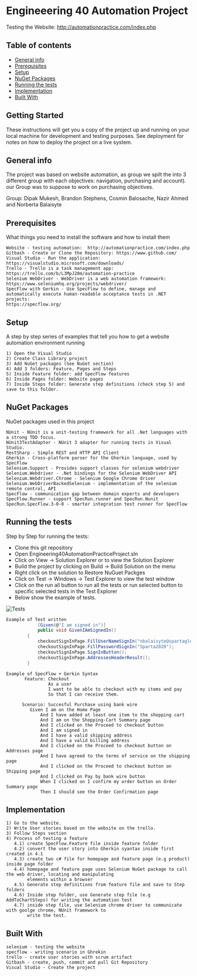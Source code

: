 # Engineeering 40 Automation Project
Testing the Website: http://automationpractice.com/index.php

## Table of contents
* [General info](#general-info)
* [Prerequisites](#Prerequisites)
* [Setup](#setup)
* [NuGet Packages](#Nuget-Packages)
* [Running the tests](#Running-the-tests)
* [Implementation](#Implementation)
* [Built With](#Built-With)

## Getting Started
These instructions will get you a copy of the project up and running on your local machine for development and testing purposes. See deployment for notes on how to deploy the project on a live system.

## General info
The project was based on website automation, as group we spilt the into 3 different group with each objectives: navigation, purchasing and account). our Group was to suppose to work on purchasing objectives. 

Group: Dipak Mukesh, Brandon Stephens, Cosmin Balosache, Nazir Ahmed and Norberta Balaisyte

## Prerequisites
What things you need to install the software and how to install them
```
Website - testing automation:  http://automationpractice.com/index.php
Gitbash - Create or Clone the Repository: https://www.github.com/
Visual Studio - Run the application: https://visualstudio.microsoft.com/downloads/ 
Trello - Trello is a task management app: https://trello.com/b/L3MpJ20m/automation-practice
Selenium WebDriver - WebDriver is a web automation framework: https://www.seleniumhq.org/projects/webdriver/
SpecFlow with Gerkin - Use SpecFlow to define, manage and automatically execute human-readable acceptance tests in .NET projects: 
https://specflow.org/
```

## Setup
A step by step series of examples that tell you how to get a website automation environment running
```
1) Open the Visual Studio
2) Create Class Library project
3) Add NuGet packages (See NuGet section)
4) Add 3 folders: Feature, Pages and Steps
5) Inside Feature folder: add SpecFlow features
6) Inside Pages folder: Website pages 
7) Inside Steps folder: Generate step definitions (check step 5) and save to this folder.
```

## NuGet Packages
NuGet packages used in this project
```
NUnit - NUnit is a unit-testing framework for all .Net languages with a strong TDD focus.
NUnit3TestAdapter - NUnit 3 adapter for running tests in Visual Studio.
RestSharp - Simple REST and HTTP API Client
Gherkin - Cross-platform parser for the Gherkin language, used by SpecFlow
Selenium.Support - Provides support classes for selenium webdriver 
Selenium.Webdriver - .Net bindings for the Selenium WebDriver API
Selenium.Webdriver.Chrome - Selenium Google Chrome driver 
Selenium.WebDriverBackedSelenium - implementation of the selenium remote control, API
SpecFlow - communication gap between domain experts and developers
SpecFlow.Runner - support SpecRun.runner and SpecRun.Nunit
SpecRun.SpecFlow.3-0-0 - smarter integration test runner for SpecFlow
```

## Running the tests
Step by Step for running the tests:
* Clone this git repository
* Open Engineering40AutomationPracticeProject.sln
* Click on View -> Solution Explorer or to view the Solution Explorer
* Build the project by clicking on Build -> Build Solution on the menu
* Right click on the solution to Restore NuGuet Packges
* Click on Test -> Windows -> Test Explorer to view the test window
* Click on the run all button to run all the tests or run selected button to specific selected tests in the Test Explorer
* Below show the example of tests. 

![Tests](https://i.imgur.com/FqXnqxH.png "Example of test result")

```C#
Example of Test written
            [Given(@"I am signed in")]
            public void GivenIAmSignedIn()
        {
            checkoutSignInPage.FillUserNameSignIn("nbalaisyte@spartaglobal.com");
            checkoutSignInPage.FillPasswordSignIn("Sparta2020");
            checkoutSignInPage.SignInButton();
            checkoutSignInPage.AddressesHeaderResult();
        }
```

```SpecFlow
Example of SpecFlow + Gerkin Syntax
       Feature: Checkout
	            As a user
	            I want to be able to checkout with my items and pay
	            So that I can receive them.

      Scenario: Succesful Purchase using bank wire
	     Given I am on the Home Page
             And I have added at least one item to the shopping cart
             And I am on the Shopping-Cart Summary page
             And I clicked on the Proceed to checkout button
             And I am signed in
             And I have a valid shipping address
             And I have a valid billing address
             And I clicked on the Proceed to checkout button on Addresses page
             And I have agreed to the terms of service on the shipping page
             And I clicked on the Proceed to checkout button on Shipping page
             And I clicked on Pay by bank wire button
             When I clicked on I confirm my order button on Order Summary page
             Then I should see the Order Confirmation page
```

## Implementation
```
1) Go to the website.
2) Write User stories based on the website on the trello.
3) Follow Steps section 
4) Process of testing a feature
   4.1) create SpecFlow.Feature file inside feature folder
   4.2) convert the user story into Gherkin syantax inside first created in 4.1
   4.3) create two c# file for homepage and feature page (e.g product) inside page folder
   4.4) homepage and feature page uses Selenium NuGet package to call the web driver, locating and manipulating 
        elements within a browser
   4.5) Generate step definitions from feature file and save to Step folders 
   4.6) Inside step folder, use Generate step file (e.g AddToChartSteps) for writing the automation test 
   4.7) inside step file, use Selenium chrome driver to communicate with goolge chrome, NUnit framework to
        write the test.
```

## Built With
```
selenium - testing the website 
specflow - writing scenario in Ghrekin 
trello - create user stories with scrum artifact
Gitbash - create, push, commit and pull Git Repository
Visual Studio - Create the project 
```
